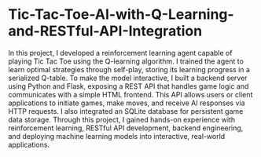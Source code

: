 # Tic-Tac-Toe-AI-with-Q-Learning-and-RESTful-API-Integration
In this project, I developed a reinforcement learning agent capable of playing Tic Tac Toe using the Q-learning algorithm. I trained the agent to learn optimal strategies through self-play, storing its learning progress in a serialized Q-table. To make the model interactive, I built a backend server using Python and Flask, exposing a REST API that handles game logic and communicates with a simple HTML frontend. This API allows users or client applications to initiate games, make moves, and receive AI responses via HTTP requests. I also integrated an SQLite database for persistent game data storage. Through this project, I gained hands-on experience with reinforcement learning, RESTful API development, backend engineering, and deploying machine learning models into interactive, real-world applications.
